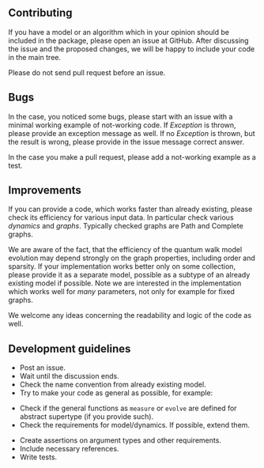 ## Contributing

If you have a model or an algorithm which in your opinion should be included in
the package, please open an issue at GitHub. After discussing the issue and the
proposed changes, we will be happy to include your code in the main tree.

Please do not send pull request before an issue.


## Bugs

In the case, you noticed some bugs, please start with an issue with a minimal
working example of not-working code. If *Exception* is thrown, please provide an
exception message as well.  If no *Exception* is thrown, but the result is
wrong, please provide in the issue message correct answer.

In the case you make a pull request, please add a not-working example as a test.

## Improvements

If you can provide a code, which works faster than already existing, please
check its efficiency for various input data. In particular check various
*dynamics* and *graphs*. Typically checked graphs are Path  and Complete
graphs.

We are aware of the fact, that the efficiency of the quantum walk model
evolution may depend strongly on the graph properties, including order and
sparsity. If your implementation works better only on some collection, please
provide it as a separate model, possible as a subtype of an already existing
model if possible. Note we are interested in the implementation which works well
for *many* parameters, not only for example for fixed graphs.

We welcome any ideas concerning the readability and logic of the code as well.

## Development guidelines
* Post an issue.
* Wait until the discussion ends.
* Check the name convention from already existing model.
* Try to make your code as general as possible, for example:
- Check if the general functions as `measure` or `evolve` are defined for
  abstract supertype (if you provide such).
- Check the requirements for model/dynamics. If possible, extend them.
* Create assertions on argument types and other requirements.
* Include necessary references.
* Write tests.
